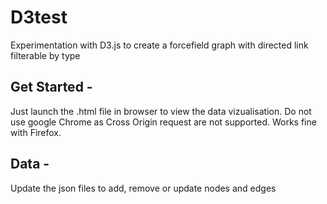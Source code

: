 # D3test
Experimentation with D3.js to create a forcefield graph with directed link filterable by type

## Get Started - 
Just launch the .html file in browser to view the data vizualisation. 
Do not use google Chrome as Cross Origin request are not supported. Works fine with Firefox.

## Data -
Update the json files to add, remove or update nodes and edges
